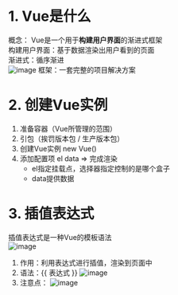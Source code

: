# 1. Vue是什么
概念： Vue是一个用于**构建用户界面**的渐进式框架  
构建用户界面：基于数据渲染出用户看到的页面  
渐进式：循序渐进  
![image](https://github.com/Happy-jianghui/Frontend-Learning/assets/98568967/ff207d6f-4ac9-401d-97cf-9f18c392ee11)
框架：一套完整的项目解决方案

# 2. 创建Vue实例
1. 准备容器（Vue所管理的范围）
2. 引包（挨罚版本包 / 生产版本包）
3. 创建Vue实例 new Vue()
4. 添加配置项 el data => 完成渲染
    - el指定挂载点，选择器指定控制的是哪个盒子
    - data提供数据

# 3. 插值表达式
插值表达式是一种Vue的模板语法  
![image](https://github.com/Happy-jianghui/Frontend-Learning/assets/98568967/ff9c8d7b-3568-4d60-903b-506809a011a3)
1. 作用：利用表达式进行插值，渲染到页面中
2. 语法：{{ 表达式 }}
  ![image](https://github.com/Happy-jianghui/Frontend-Learning/assets/98568967/0616d261-83f1-40f7-b866-a2afc8ef43a5)
3. 注意点：
![image](https://github.com/Happy-jianghui/Frontend-Learning/assets/98568967/e60cef78-b9af-4818-988c-be089bd5e261)
